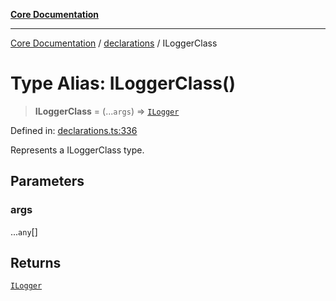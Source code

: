 [**Core Documentation**](../../README.md)

***

[Core Documentation](../../README.md) / [declarations](../README.md) / ILoggerClass

# Type Alias: ILoggerClass()

> **ILoggerClass** = (...`args`) => [`ILogger`](../interfaces/ILogger.md)

Defined in: [declarations.ts:336](https://github.com/stonemjs/core/blob/b1f29857c7f1e529739f22d486494bed3b22d2c6/src/declarations.ts#L336)

Represents a ILoggerClass type.

## Parameters

### args

...`any`[]

## Returns

[`ILogger`](../interfaces/ILogger.md)
